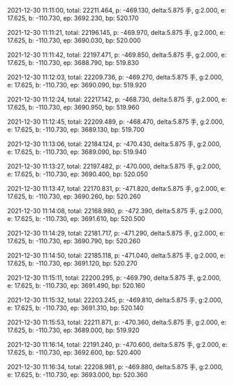 2021-12-30 11:11:00, total: 22211.464, p: -469.130, delta:5.875 手, g:2.000, e: 17.625, b: -110.730, ep: 3692.230, bp: 520.170

2021-12-30 11:11:21, total: 22196.145, p: -469.970, delta:5.875 手, g:2.000, e: 17.625, b: -110.730, ep: 3690.030, bp: 520.000

2021-12-30 11:11:42, total: 22197.471, p: -469.850, delta:5.875 手, g:2.000, e: 17.625, b: -110.730, ep: 3688.790, bp: 519.830

2021-12-30 11:12:03, total: 22209.736, p: -469.270, delta:5.875 手, g:2.000, e: 17.625, b: -110.730, ep: 3690.090, bp: 519.920

2021-12-30 11:12:24, total: 22217.142, p: -468.730, delta:5.875 手, g:2.000, e: 17.625, b: -110.730, ep: 3690.950, bp: 519.960

2021-12-30 11:12:45, total: 22209.489, p: -468.470, delta:5.875 手, g:2.000, e: 17.625, b: -110.730, ep: 3689.130, bp: 519.700

2021-12-30 11:13:06, total: 22184.124, p: -470.430, delta:5.875 手, g:2.000, e: 17.625, b: -110.730, ep: 3689.090, bp: 519.940

2021-12-30 11:13:27, total: 22197.482, p: -470.000, delta:5.875 手, g:2.000, e: 17.625, b: -110.730, ep: 3690.400, bp: 520.050

2021-12-30 11:13:47, total: 22170.831, p: -471.820, delta:5.875 手, g:2.000, e: 17.625, b: -110.730, ep: 3690.260, bp: 520.260

2021-12-30 11:14:08, total: 22168.980, p: -472.390, delta:5.875 手, g:2.000, e: 17.625, b: -110.730, ep: 3691.610, bp: 520.500

2021-12-30 11:14:29, total: 22181.717, p: -471.290, delta:5.875 手, g:2.000, e: 17.625, b: -110.730, ep: 3690.790, bp: 520.260

2021-12-30 11:14:50, total: 22185.118, p: -471.040, delta:5.875 手, g:2.000, e: 17.625, b: -110.730, ep: 3691.120, bp: 520.270

2021-12-30 11:15:11, total: 22200.295, p: -469.790, delta:5.875 手, g:2.000, e: 17.625, b: -110.730, ep: 3691.490, bp: 520.160

2021-12-30 11:15:32, total: 22203.245, p: -469.810, delta:5.875 手, g:2.000, e: 17.625, b: -110.730, ep: 3691.310, bp: 520.140

2021-12-30 11:15:53, total: 22211.871, p: -470.360, delta:5.875 手, g:2.000, e: 17.625, b: -110.730, ep: 3689.000, bp: 519.920

2021-12-30 11:16:14, total: 22191.240, p: -470.600, delta:5.875 手, g:2.000, e: 17.625, b: -110.730, ep: 3692.600, bp: 520.400

2021-12-30 11:16:34, total: 22208.981, p: -469.880, delta:5.875 手, g:2.000, e: 17.625, b: -110.730, ep: 3693.000, bp: 520.360